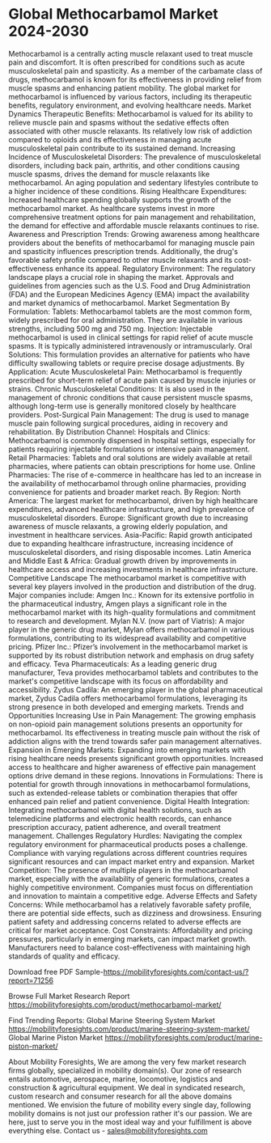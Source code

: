 # Global Methocarbamol Market 2024-2030
Methocarbamol is a centrally acting muscle relaxant used to treat muscle pain and discomfort. It is often prescribed for conditions such as acute musculoskeletal pain and spasticity. As a member of the carbamate class of drugs, methocarbamol is known for its effectiveness in providing relief from muscle spasms and enhancing patient mobility. The global market for methocarbamol is influenced by various factors, including its therapeutic benefits, regulatory environment, and evolving healthcare needs.
Market Dynamics
Therapeutic Benefits: Methocarbamol is valued for its ability to relieve muscle pain and spasms without the sedative effects often associated with other muscle relaxants. Its relatively low risk of addiction compared to opioids and its effectiveness in managing acute musculoskeletal pain contribute to its sustained demand.
Increasing Incidence of Musculoskeletal Disorders: The prevalence of musculoskeletal disorders, including back pain, arthritis, and other conditions causing muscle spasms, drives the demand for muscle relaxants like methocarbamol. An aging population and sedentary lifestyles contribute to a higher incidence of these conditions.
Rising Healthcare Expenditures: Increased healthcare spending globally supports the growth of the methocarbamol market. As healthcare systems invest in more comprehensive treatment options for pain management and rehabilitation, the demand for effective and affordable muscle relaxants continues to rise.
Awareness and Prescription Trends: Growing awareness among healthcare providers about the benefits of methocarbamol for managing muscle pain and spasticity influences prescription trends. Additionally, the drug's favorable safety profile compared to other muscle relaxants and its cost-effectiveness enhance its appeal.
Regulatory Environment: The regulatory landscape plays a crucial role in shaping the market. Approvals and guidelines from agencies such as the U.S. Food and Drug Administration (FDA) and the European Medicines Agency (EMA) impact the availability and market dynamics of methocarbamol.
Market Segmentation
By Formulation:
Tablets: Methocarbamol tablets are the most common form, widely prescribed for oral administration. They are available in various strengths, including 500 mg and 750 mg.
Injection: Injectable methocarbamol is used in clinical settings for rapid relief of acute muscle spasms. It is typically administered intravenously or intramuscularly.
Oral Solutions: This formulation provides an alternative for patients who have difficulty swallowing tablets or require precise dosage adjustments.
By Application:
Acute Musculoskeletal Pain: Methocarbamol is frequently prescribed for short-term relief of acute pain caused by muscle injuries or strains.
Chronic Musculoskeletal Conditions: It is also used in the management of chronic conditions that cause persistent muscle spasms, although long-term use is generally monitored closely by healthcare providers.
Post-Surgical Pain Management: The drug is used to manage muscle pain following surgical procedures, aiding in recovery and rehabilitation.
By Distribution Channel:
Hospitals and Clinics: Methocarbamol is commonly dispensed in hospital settings, especially for patients requiring injectable formulations or intensive pain management.
Retail Pharmacies: Tablets and oral solutions are widely available at retail pharmacies, where patients can obtain prescriptions for home use.
Online Pharmacies: The rise of e-commerce in healthcare has led to an increase in the availability of methocarbamol through online pharmacies, providing convenience for patients and broader market reach.
By Region:
North America: The largest market for methocarbamol, driven by high healthcare expenditures, advanced healthcare infrastructure, and high prevalence of musculoskeletal disorders.
Europe: Significant growth due to increasing awareness of muscle relaxants, a growing elderly population, and investment in healthcare services.
Asia-Pacific: Rapid growth anticipated due to expanding healthcare infrastructure, increasing incidence of musculoskeletal disorders, and rising disposable incomes.
Latin America and Middle East & Africa: Gradual growth driven by improvements in healthcare access and increasing investments in healthcare infrastructure.
Competitive Landscape
The methocarbamol market is competitive with several key players involved in the production and distribution of the drug. Major companies include:
Amgen Inc.: Known for its extensive portfolio in the pharmaceutical industry, Amgen plays a significant role in the methocarbamol market with its high-quality formulations and commitment to research and development.
Mylan N.V. (now part of Viatris): A major player in the generic drug market, Mylan offers methocarbamol in various formulations, contributing to its widespread availability and competitive pricing.
Pfizer Inc.: Pfizer’s involvement in the methocarbamol market is supported by its robust distribution network and emphasis on drug safety and efficacy.
Teva Pharmaceuticals: As a leading generic drug manufacturer, Teva provides methocarbamol tablets and contributes to the market's competitive landscape with its focus on affordability and accessibility.
Zydus Cadila: An emerging player in the global pharmaceutical market, Zydus Cadila offers methocarbamol formulations, leveraging its strong presence in both developed and emerging markets.
Trends and Opportunities
Increasing Use in Pain Management: The growing emphasis on non-opioid pain management solutions presents an opportunity for methocarbamol. Its effectiveness in treating muscle pain without the risk of addiction aligns with the trend towards safer pain management alternatives.
Expansion in Emerging Markets: Expanding into emerging markets with rising healthcare needs presents significant growth opportunities. Increased access to healthcare and higher awareness of effective pain management options drive demand in these regions.
Innovations in Formulations: There is potential for growth through innovations in methocarbamol formulations, such as extended-release tablets or combination therapies that offer enhanced pain relief and patient convenience.
Digital Health Integration: Integrating methocarbamol with digital health solutions, such as telemedicine platforms and electronic health records, can enhance prescription accuracy, patient adherence, and overall treatment management.
Challenges
Regulatory Hurdles: Navigating the complex regulatory environment for pharmaceutical products poses a challenge. Compliance with varying regulations across different countries requires significant resources and can impact market entry and expansion.
Market Competition: The presence of multiple players in the methocarbamol market, especially with the availability of generic formulations, creates a highly competitive environment. Companies must focus on differentiation and innovation to maintain a competitive edge.
Adverse Effects and Safety Concerns: While methocarbamol has a relatively favorable safety profile, there are potential side effects, such as dizziness and drowsiness. Ensuring patient safety and addressing concerns related to adverse effects are critical for market acceptance.
Cost Constraints: Affordability and pricing pressures, particularly in emerging markets, can impact market growth. Manufacturers need to balance cost-effectiveness with maintaining high standards of quality and efficacy.



Download free PDF Sample-https://mobilityforesights.com/contact-us/?report=71256



Browse Full Market Research Report 
https://mobilityforesights.com/product/methocarbamol-market/


Find Trending Reports:
Global Marine Steering System Market
https://mobilityforesights.com/product/marine-steering-system-market/
Global Marine Piston Market
https://mobilityforesights.com/product/marine-piston-market/



About Mobility Foresights,
We are among the very few market research firms globally, specialized in mobility domain(s). Our zone of research entails automotive, aerospace, marine, locomotive, logistics and construction & agricultural equipment. We deal in syndicated research, custom research and consumer research for all the above domains mentioned.
We envision the future of mobility every single day, following mobility domains is not just our profession rather it's our passion. We are here, just to serve you in the most ideal way and your fulfillment is above everything else. Contact us -  sales@mobilityforesights.com
